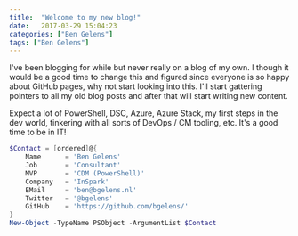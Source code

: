 ```yaml
---
title:  "Welcome to my new blog!"
date:   2017-03-29 15:04:23
categories: ["Ben Gelens"]
tags: ["Ben Gelens"]
---
```

I've been blogging for while but never really on a blog of my own. I though it would be a good time to change this and figured since everyone is so happy about GitHub pages, why not start looking into this. I'll start gattering pointers to all my old blog posts and after that will start writing new content.

Expect a lot of PowerShell, DSC, Azure, Azure Stack, my first steps in the dev world, tinkering with all sorts of DevOps / CM tooling, etc. It's a good time to be in IT!

```powershell
$Contact = [ordered]@{
    Name      = 'Ben Gelens'
    Job       = 'Consultant'
    MVP       = 'CDM (PowerShell)'
    Company   = 'InSpark'
    EMail     = 'ben@bgelens.nl'
    Twitter   = '@bgelens'
    GitHub    = 'https://github.com/bgelens/'
}
New-Object -TypeName PSObject -ArgumentList $Contact 
```